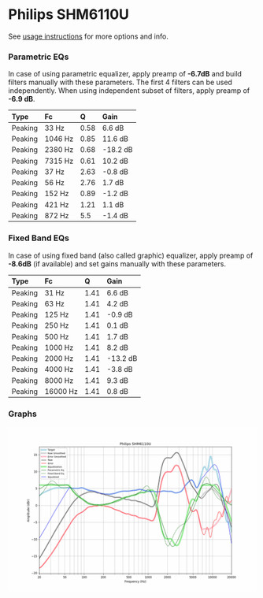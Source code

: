 # Philips SHM6110U
See [usage instructions](https://github.com/jaakkopasanen/AutoEq#usage) for more options and info.

### Parametric EQs
In case of using parametric equalizer, apply preamp of **-6.7dB** and build filters manually
with these parameters. The first 4 filters can be used independently.
When using independent subset of filters, apply preamp of **-6.9 dB**.

| Type    | Fc      |    Q | Gain     |
|:--------|:--------|:-----|:---------|
| Peaking | 33 Hz   | 0.58 | 6.6 dB   |
| Peaking | 1046 Hz | 0.85 | 11.6 dB  |
| Peaking | 2380 Hz | 0.68 | -18.2 dB |
| Peaking | 7315 Hz | 0.61 | 10.2 dB  |
| Peaking | 37 Hz   | 2.63 | -0.8 dB  |
| Peaking | 56 Hz   | 2.76 | 1.7 dB   |
| Peaking | 152 Hz  | 0.89 | -1.2 dB  |
| Peaking | 421 Hz  | 1.21 | 1.1 dB   |
| Peaking | 872 Hz  | 5.5  | -1.4 dB  |

### Fixed Band EQs
In case of using fixed band (also called graphic) equalizer, apply preamp of **-8.6dB**
(if available) and set gains manually with these parameters.

| Type    | Fc       |    Q | Gain     |
|:--------|:---------|:-----|:---------|
| Peaking | 31 Hz    | 1.41 | 6.6 dB   |
| Peaking | 63 Hz    | 1.41 | 4.2 dB   |
| Peaking | 125 Hz   | 1.41 | -0.9 dB  |
| Peaking | 250 Hz   | 1.41 | 0.1 dB   |
| Peaking | 500 Hz   | 1.41 | 1.7 dB   |
| Peaking | 1000 Hz  | 1.41 | 8.2 dB   |
| Peaking | 2000 Hz  | 1.41 | -13.2 dB |
| Peaking | 4000 Hz  | 1.41 | -3.8 dB  |
| Peaking | 8000 Hz  | 1.41 | 9.3 dB   |
| Peaking | 16000 Hz | 1.41 | 0.8 dB   |

### Graphs
![](./Philips%20SHM6110U.png)